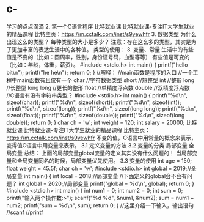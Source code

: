 # c-
学习的点点滴滴
2. 第一个C语言程序
比特就业课 比特就业课-专注IT大学生就业的精品课程 比特主页：https://m.cctalk.com/inst/s9yewhfr
3. 数据类型
为什么出现这么的类型？
每种类型的大小是多少？
注意：存在这么多的类型，其实是为了更加丰富的表达生活中的各种值。
类型的使用：
3. 变量、常量
生活中的有些值是不变的（比如：圆周率，性别，身份证号码，血型等等）
有些值是可变的（比如：年龄，体重，薪资）。
#include <stdio.h>
int main()
{
    printf("hello bit\n");
    printf("he he\n");
    return 0;
}
//解释：
//main函数是程序的入口
//一个工程中main函数有且仅有一个
char        //字符数据类型
short       //短整型
int         //整形
long        //长整型
long long   //更长的整形
float       //单精度浮点数
double      //双精度浮点数
//C语言有没有字符串类型？
#include <stdio.h>
int main()
{
    printf("%d\n", sizeof(char));
    printf("%d\n", sizeof(short));
    printf("%d\n", sizeof(int));
    printf("%d\n", sizeof(long));
    printf("%d\n", sizeof(long long));
    printf("%d\n", sizeof(float));
    printf("%d\n", sizeof(double));
    printf("%d\n", sizeof(long double));
    return 0;
}
char ch = 'w';
int weight = 120;
int salary = 20000;
比特就业课 比特就业课-专注IT大学生就业的精品课程 比特主页：https://m.cctalk.com/inst/s9yewhfr
不变的值，C语言中用常量的概念来表示，变得值C语言中用变量来表示。
3.1 定义变量的方法
3.2 变量的分类
局部变量
全局变量
总结：
上面的局部变量global变量的定义其实没有什么问题的！
当局部变量和全局变量同名的时候，局部变量优先使用。
3.3 变量的使用
int age = 150;
float weight = 45.5f;
char ch = 'w';
#include <stdio.h>
int global = 2019;//全局变量
int main()
{
    int local = 2018;//局部变量
    //下面定义的global会不会有问题？
    int global = 2020;//局部变量
    printf("global = %d\n", global);
    return 0;
}
#include <stdio.h>
int main()
{
    int num1 = 0;
   int num2 = 0;
    int sum = 0;
    printf("输入两个操作数:>");
    scanf("%d %d", &num1, &num2);
    sum = num1 + num2;
    printf("sum = %d\n", sum);
    return 0;
}
//这里介绍一下输入，输出语句
//scanf
//printf
